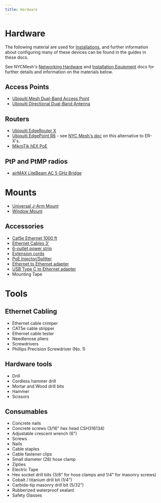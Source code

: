 ```yaml
---
title: Hardware
---
```


# Hardware

The following material are used for [Installations](https://docs.phillycommunitywireless.org/en/latest/installations/), and further information about configuring many of these devices can be found in the guides in these docs.

See NYCMesh's [Networking Hardware](https://docs.nycmesh.net/hardware/) and [Installation Equipment](https://docs.nycmesh.net/installs/equipment/) docs for further details and information on the materials below.

## Access Points

- [Ubiquiti Mesh Dual-Band Access Point](https://store.ui.com/products/unifi-ac-mesh-ap)
- [Ubiquiti Directional Dual-Band Antenna](https://store.ui.com/collections/operator-airmax-and-ltu-antennas/products/directional-dual-band-antenna-for-uap-ac-m)

## Routers

- [Ubiquiti EdgeRouter X](https://store.ui.com/collections/operator-edgemax-routers/products/edgerouter-x)
- [Ubiquiti EdgePoint R6](https://store.ui.com/collections/operator-edgemax-control-points/products/edgepoint-r6) - see [NYC Mesh's doc](https://docs.nycmesh.net/hardware/epr6/) on this alternative to ER-X's.
- [MikroTik hEX PoE](https://www.doubleradius.com/mikrotik-hex-poe-rb960pgs)

## PtP and PtMP radios

- [airMAX LiteBeam AC 5 GHz Bridge](https://store.ui.com/collections/wireless/products/litebeam-5ac-gen2)

# Mounts

- [Universal J-Arm Mount](https://store.ui.com/collections/operator-airmax-and-ltu-accessories/products/universal-antenna-mount)
- [Window Mount](https://store.ui.com/collections/operator-airmax-and-ltu-accessories/products/nanostation-window-mount)

## Accessories

- [Cat5e Ethernet 1000 ft](https://www.homedepot.com/p/Southwire-500-ft-Tan-24-4-CAT5e-CMR-CMX-Indoor-Outdoor-Data-Cable-56917645/202316246?MERCH=REC-_-searchViewed-_-NA-_-202316246-_-N)
- [Ethernet Cables 3'](https://www.newegg.com/Product/ComboDealDetails?ItemList=Combo.4307102&quicklink=true)
- [6-outlet power strip](https://www.newegg.com/apc-pe63-nema-5-15r/p/1B4-0052-000C2?Description=power%20strip&cm_re=power_strip-_-1B4-0052-000C2-_-Product&quicklink=true)
- [Extension cords](https://www.newegg.com/black-monoprice-6-00-ft-others/p/0N6-01B8-002D6)
- [PoE Injector/Splitter](https://www.newegg.com/p/2WG-00DK-00004)
- [Ethernet to Ethernet adapter](https://www.newegg.com/p/0Y3-02J6-00001)
- [USB Type C to Ethernet adapter](https://www.ebay.com/itm/132225990432?epid=910384900&hash=item1ec9487f20:g:FhgAAOSwqiVdyN)
- Mounting Tape

# Tools

## Ethernet Cabling

- Ethernet cable crimper
- CAT5e cable stripper
- Ethernet cable tester
- Needlenose pliers
- Screwdrivers
- Phillips Precision Screwdriver (No. 1)

## Hardware tools

- Drill
- Cordless hammer drill
- Mortar and Wood drill bits
- Hammer
- Scissors

## Consumables

- Concrete nails
- Concrete screws (3/16" hex head CSH316134)
- Adjustable crescent wrench (6")
- Screws
- Nails
- Cable staples
- Cable fastener clips
- Small diameter (28) hose clamp
- Zipties
- Electric Tape
- Hex socket drill bits (3/8" for hose clamps and 1/4" for masonry screws)
- Cobalt / titanium drill bit (1/4")
- Carbide-tip masonry drill bit (5/32")
- Rubberized waterproof sealant
- Safety Glasses
